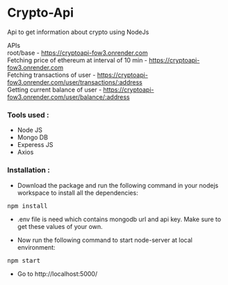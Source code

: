 # Crypto-Api
Api to get information about crypto using NodeJs

APIs <br />
root/base - <a>https://cryptoapi-fow3.onrender.com</a> <br />
Fetching price of ethereum at interval of 10 min - https://cryptoapi-fow3.onrender.com <br />
Fetching transactions of user - https://cryptoapi-fow3.onrender.com/user/transactions/:address <br />
Getting current balance of user - https://cryptoapi-fow3.onrender.com/user/balance/:address <br />


### Tools used :
* Node JS
* Mongo DB
* Experess JS
* Axios


### Installation :
* Download the package and run the following command in your nodejs workspace to install all the dependencies:
<pre>npm install</pre>

* .env file is need which contains mongodb url and api key. Make sure to get these values of your own.<br/>

* Now run the following command to start node-server at local environment:
<pre>npm start</pre>
* Go to <a>http://localhost:5000/</a>





